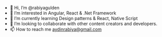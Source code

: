 - 👋 Hi, I’m @rabiyagulden
- 👀 I’m interested in Angular, React &  .Net Framework
- 🌱 I’m currently learning Design patterns & React, Native Script
- 💞️ I’m looking to collaborate with other content creators and developers.
- 📫 How to reach me  aydinrabiya@gmail.com

<!---
rabiyagulden/rabiyagulden is a ✨ special ✨ repository because its `README.md` (this file) appears on your GitHub profile.
You can click the Preview link to take a look at your changes.
--->

